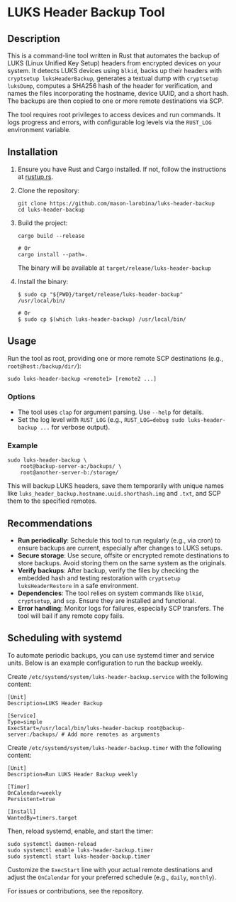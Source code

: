 # LUKS Header Backup Tool

## Description

This is a command-line tool written in Rust that automates the backup of LUKS (Linux Unified Key Setup) headers from encrypted devices on your system. It detects LUKS devices using `blkid`, backs up their headers with `cryptsetup luksHeaderBackup`, generates a textual dump with `cryptsetup luksDump`, computes a SHA256 hash of the header for verification, and names the files incorporating the hostname, device UUID, and a short hash. The backups are then copied to one or more remote destinations via SCP.

The tool requires root privileges to access devices and run commands. It logs progress and errors, with configurable log levels via the `RUST_LOG` environment variable.

## Installation

1. Ensure you have Rust and Cargo installed. If not, follow the instructions at [rustup.rs](https://rustup.rs/).

2. Clone the repository:
   ```
   git clone https://github.com/mason-larobina/luks-header-backup
   cd luks-header-backup
   ```

3. Build the project:
   ```
   cargo build --release

   # Or 
   cargo install --path=.
   ```
   The binary will be available at `target/release/luks-header-backup`


4. Install the binary:

    ```
    $ sudo cp "${PWD}/target/release/luks-header-backup" /usr/local/bin/

    # Or
    $ sudo cp $(which luks-header-backup) /usr/local/bin/
    ```

## Usage

Run the tool as root, providing one or more remote SCP destinations (e.g., `root@host:/backup/dir/`):

```
sudo luks-header-backup <remote1> [remote2 ...]
```

### Options
- The tool uses `clap` for argument parsing. Use `--help` for details.
- Set the log level with `RUST_LOG` (e.g., `RUST_LOG=debug sudo luks-header-backup ...` for verbose output).

### Example
```
sudo luks-header-backup \
    root@backup-server-a:/backups/ \
    root@another-server-b:/storage/
```

This will backup LUKS headers, save them temporarily with unique names like `luks_header_backup.hostname.uuid.shorthash.img` and `.txt`, and SCP them to the specified remotes.

## Recommendations

- **Run periodically**: Schedule this tool to run regularly (e.g., via cron) to ensure backups are current, especially after changes to LUKS setups.
- **Secure storage**: Use secure, offsite or encrypted remote destinations to store backups. Avoid storing them on the same system as the originals.
- **Verify backups**: After backup, verify the files by checking the embedded hash and testing restoration with `cryptsetup luksHeaderRestore` in a safe environment.
- **Dependencies**: The tool relies on system commands like `blkid`, `cryptsetup`, and `scp`. Ensure they are installed and functional.
- **Error handling**: Monitor logs for failures, especially SCP transfers. The tool will bail if any remote copy fails.

## Scheduling with systemd

To automate periodic backups, you can use systemd timer and service units. Below is an example configuration to run the backup weekly.

Create `/etc/systemd/system/luks-header-backup.service` with the following content:

```
[Unit]
Description=LUKS Header Backup

[Service]
Type=simple
ExecStart=/usr/local/bin/luks-header-backup root@backup-server:/backups/ # Add more remotes as arguments
```

Create `/etc/systemd/system/luks-header-backup.timer` with the following content:

```
[Unit]
Description=Run LUKS Header Backup weekly

[Timer]
OnCalendar=weekly
Persistent=true

[Install]
WantedBy=timers.target
```

Then, reload systemd, enable, and start the timer:

```
sudo systemctl daemon-reload
sudo systemctl enable luks-header-backup.timer
sudo systemctl start luks-header-backup.timer
```

Customize the `ExecStart` line with your actual remote destinations and adjust the `OnCalendar` for your preferred schedule (e.g., `daily`, `monthly`).

For issues or contributions, see the repository.
